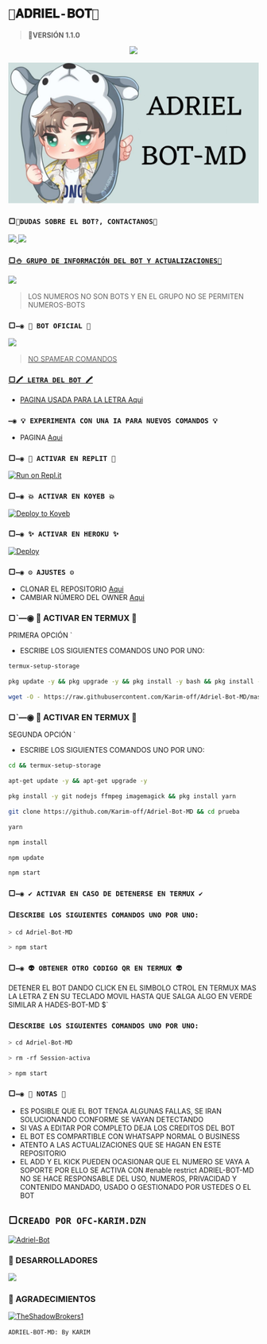 # `🧿𝐀𝐃𝐑𝐈𝐄𝐋-𝐁𝐎𝐓🧿`

> <b>🌸VERSIÓN 1.1.0</b>

<p align="center"> 
<a href="views/Pre Bot Publi.png"><img src="http://readme-typing-svg.herokuapp.com?font=mono&size=17&duration=4000&color=F7B11B&center=falso&vCenter=falso&lines=AdrielBot-MD++🌸; DISFRUTA+EL+REPOSITORIO.+%F0%9F%92%96" height="90px"></a> 
</p>

<p align="center">
<img src="views/Pre Bot Publi.png" alt="GataBot-MD" width="900"/>
</p>

### ▢`🏓DUDAS SOBRE EL BOT?, CONTACTANOS🍁`
<a href="http://wa.me/59176181985" target="blank"><img src="https://img.shields.io/badge/𝐀𝐃𝐑𝐈𝐄𝐋-𝐁𝐎𝐓-CREADOR-25D366?style=for-the-badge&logo=whatsapp&logoColor=white" />
<a href="http://wa.me/51935763050" target="blank"><img src="https://img.shields.io/badge/𝐆𝐞𝐫𝐚𝐥-𝐁𝐨𝐭-CREADOR-25D366?style=for-the-badge&logo=whatsapp&logoColor=white" />


### ▢`⛄ GRUPO DE INFORMACIÓN DEL BOT Y ACTUALIZACIONES🧿`

<a href="https://chat.whatsapp.com/BCcSa1tr6796Ieu0GeimcV" target="blank"><img src="https://img.shields.io/badge/GRUPO_DE_SOPORTE-25D366?style=for-the-badge&logo=whatsapp&logoColor=white" />
</a>
> LOS NUMEROS NO SON BOTS Y EN EL GRUPO NO SE PERMITEN NUMEROS-BOTS

### ▢`—◉ 🤖 BOT OFICIAL 🤖`

<a href="https://api.whatsapp.com/send/?phone=59176818194&text&type=phone_number&app_absent=0" target="blank"><img src="https://img.shields.io/badge/prueba.1-25D366?style=for-the-badge&logo=whatsapp&logoColor=white" />

 > NO SPAMEAR COMANDOS

### ▢`🖍 LETRA DEL BOT 🖍`
- PAGINA USADA PARA LA LETRA [Aqui](https://smiley.cool/es/weirdmaker.php)

### `—◉ 💡 EXPERIMENTA CON UNA IA PARA NUEVOS COMANDOS 💡`
- PAGINA [Aqui](https://beta.openai.com/playground)

### ▢`—◉ 🌌 ACTIVAR EN REPLIT 🌌`

[![Run on Repl.it](https://repl.it/badge/github/Nayee22/Pruebas)](https://repl.it/github/Naye22/Pruebas)

### ▢`—◉ 💥 ACTIVAR EN KOYEB 💥`

[![Deploy to Koyeb](https://www.koyeb.com/static/images/deploy/button.svg)](https://app.koyeb.com/deploy?type=git&repository=github.com/OFC-YOVANI/HATSUNE-MIKU&branch=master&name=Hatsunemikubot)

### ▢`—◉ ✨ ACTIVAR EN HEROKU ✨`
[![Deploy](https://www.herokucdn.com/deploy/button.svg)](https://heroku.com/deploy?template=https://github.com/OFC-YOVANI/HATSUNE-MIKU)

### ▢`—◉ ⚙️ AJUSTES ⚙️`
- CLONAR EL REPOSITORIO [Aqui](https://github.com/OFC-YOVANI/HATSUNE-MIKU/fork)
- CAMBIAR NÚMERO DEL OWNER [Aqui](https://github.com/OFC-YOVANI/HATSUNE-MIKU/blob/master/config.js)

### ▢`—◉ 👾 ACTIVAR EN TERMUX 👾
PRIMERA OPCIÓN `
- ESCRIBE LOS SIGUIENTES COMANDOS UNO POR UNO:
```bash
termux-setup-storage
```

```bash
pkg update -y && pkg upgrade -y && pkg install -y bash && pkg install -y wget && pkg install yarn
```

```bash
wget -O - https://raw.githubusercontent.com/Karim-off/Adriel-Bot-MD/master/install.sh | bash
```


### ▢`—◉ 👾 ACTIVAR EN TERMUX 👾
SEGUNDA OPCIÓN ` 
- ESCRIBE LOS SIGUIENTES COMANDOS UNO POR UNO:
```bash
cd && termux-setup-storage
```

```bash
apt-get update -y && apt-get upgrade -y
```

```bash
pkg install -y git nodejs ffmpeg imagemagick && pkg install yarn
```

```bash
git clone https://github.com/Karim-off/Adriel-Bot-MD && cd prueba
```

```bash
yarn
```

```bash
npm install
```

```bash
npm update
```

```bash
npm start
```

### ▢`—◉ ✔️ ACTIVAR EN CASO DE DETENERSE EN TERMUX ✔️`

### ▢`ESCRIBE LOS SIGUIENTES COMANDOS UNO POR UNO:`

```bash
> cd Adriel-Bot-MD
```

```bash
> npm start
```

### ▢`—◉ 👽 OBTENER OTRO CODIGO QR EN TERMUX 👽`
 DETENER EL BOT DANDO CLICK EN EL SIMBOLO CTROL EN TERMUX MAS LA LETRA Z EN SU TECLADO MOVIL HASTA QUE SALGA ALGO EN VERDE SIMILAR A HADES-BOT-MD $`

### ▢`ESCRIBE LOS SIGUIENTES COMANDOS UNO POR UNO:`

```bash
> cd Adriel-Bot-MD
```

```bash
> rm -rf Session-activa
```

```bash
> npm start
```

### ▢`—◉ 📝 NOTAS 📝`
- ES POSIBLE QUE EL BOT TENGA ALGUNAS FALLAS, SE IRAN SOLUCIONANDO CONFORME SE VAYAN DETECTANDO
- SI VAS A EDITAR POR COMPLETO DEJA LOS CREDITOS DEL BOT 
- EL BOT ES COMPARTIBLE CON WHATSAPP NORMAL O BUSINESS
- ATENTO A LAS ACTUALIZACIONES QUE SE HAGAN EN ESTE REPOSITORIO
- EL ADD Y EL KICK PUEDEN OCASIONAR QUE EL NUMERO SE VAYA A SOPORTE POR ELLO SE ACTIVA CON #enable restrict 
ADRIEL-BOT-MD NO SE HACE RESPONSABLE DEL USO, NUMEROS, PRIVACIDAD Y CONTENIDO MANDADO, USADO O GESTIONADO POR USTEDES O EL BOT


## ▢`CREADO POR OFC-KARIM.DZN` 
 
[![Adriel-Bot](https://github.com/Karim-off.png?size=200)](https://github.com/Karim-off) 
 
### 🌟 DESARROLLADORES
<a href="https://github.com/Karim-off/graphs/contributors">
<img src="https://contrib.rocks/image?repo=GataNina-Li/GataBot-MD" /> 
</a>

### 🌟 AGRADECIMIENTOS
[![TheShadowBrokers1](https://github.com/BrunoSobrino.png?size=60)](https://github.com/BrunoSobrino)
  
`ADRIEL-BOT-MD: By KARIM`
